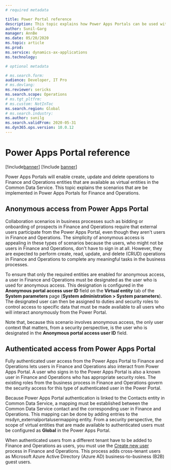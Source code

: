 ```yaml
---
# required metadata

title: Power Portal reference
description: This topic explains how Power Apps Portals can be used with Finance and Operations
author: Sunil-Garg
manager: AnnBe
ms.date: 05/20/2020
ms.topic: article
ms.prod:
ms.service: dynamics-ax-applications
ms.technology: 

# optional metadata

# ms.search.form:
audience: Developer, IT Pro
# ms.devlang: 
ms.reviewer: sericks
ms.search.scope: Operations
# ms.tgt_pltfrm: 
# ms.custom: NotInToc
ms.search.region: Global
# ms.search.industry:
ms.author: sunilg
ms.search.validFrom: 2020-05-31
ms.dyn365.ops.version: 10.0.12
---
```


# Power Apps Portal reference

[!include[banner](../includes/banner.md)]
[!include [banner](../includes/preview-banner.md)]

Power Apps Portals will enable create, update and delete operations to Finance and Operations entities that are available as virtual entities in the Common Data Service. This topic explains the scenarios that are be implemented in Power Apps Portals for Finance and Operations.

## Anonymous access from Power Apps Portal

Collaboration scenarios in business processes such as bidding or onboarding of prospects in Finance and Operations require that external users participate from the Power Apps Portal, even though they aren't users in Finance and Operations. The simplicity of anonymous access is appealing in these types of scenarios because the users, who might not be users in Finance and Operations, don't have to sign in at all. However, they are expected to perform create, read, update, and delete (CRUD) operations in Finance and Operations to complete any meaningful tasks in the business processes.

To ensure that only the required entities are enabled for anonymous access, a user in Finance and Operations must be designated as the user who is used for anonymous access. This designation is configured in the **Anonymous portal access user ID** field on the **Virtual entity** tab of the **System parameters** page (**System administration \> System parameters**). The designated user can then be assigned to duties and security roles to control access to specific data that must be made available to all users who will interact anonymously from the Power Portal.

Note that, because this scenario involves anonymous access, the only user context that matters, from a security perspective, is the user who is designated in the **Anonymous portal access user ID** field.

## Authenticated access from Power Apps Portal

Fully authenticated user access from the Power Apps Portal to Finance and Operations lets users in Finance and Operations also interact from Power Apps Portal. A user who signs in to the Power Apps Portal is also a known user in Finance and Operations who has appropriate security roles. The existing roles from the business process in Finance and Operations govern the security access for this type of authenticated user in the Power Portal.

Because Power Apps Portal authentication is linked to the Contacts entity in Common Data Service, a mapping must be established between the Common Data Service contact and the corresponding user in Finance and Operations. This mapping can be done by adding entries to the msdyn\_externalportalusermapping entity. From a security perspective, the scope of virtual entities that are made available to authenticated users must be configured as **Global** in the Power Apps Portal.

When authenticated users from a different tenant have to be added to Finance and Operations as users, you must use the [Create new user](../sysadmin/tasks/create-new-users.md) process in Finance and Operations. This process adds cross-tenant users as Microsoft Azure Active Directory (Azure AD) business-to-business (B2B) guest users.
